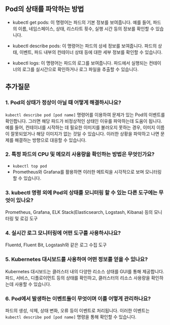 ## Pod의 상태를 파악하는 방법
- kubectl get pods: 이 명령어는 파드의 기본 정보를 보여줍니다. 예를 들어, 파드의 이름, 네임스페이스, 상태, 리스타트 횟수, 실행 시간 등의 정보를 확인할 수 있습니다.

- kubectl describe pods: 이 명령어는 파드의 상세 정보를 보여줍니다. 파드의 상태, 이벤트, 파드 내부의 컨테이너 상태 등에 대한 세부 정보를 확인할 수 있습니다.

- kubectl logs: 이 명령어는 파드의 로그를 보여줍니다. 파드에서 실행되는 컨테이너의 로그를 실시간으로 확인하거나 로그 파일을 추출할 수 있습니다.

## 추가질문
### 1. Pod의 상태가 정상이 아닐 때 어떻게 해결하시나요?
`kubectl describe pod [pod name]` 명령어를 이용하여 문제가 있는 Pod의 이벤트를 확인합니다. 그러면 해당 파드가 비정상적인 상태인 이유를 파악하는데 도움이 됩니다. 예를 들어, 컨테이너를 시작하는 데 필요한 이미지를 불러오지 못하는 경우, 이미지 이름이 잘못되었거나 해당 이미지가 없는 것일 수 있습니다. 이러한 상황을 파악하고 나면 문제를 해결하는 방향으로 대응할 수 있습니다.

### 2. 특정 파드의 CPU 및 메모리 사용량을 확인하는 방법은 무엇인가요?
- `kubectl top pod`
- Prometheus와 Grafana를 활용하면 이러한 메트릭을 시각적으로 보며 모니터링 할 수 있습니다.
### 3. kubectl 명령 외에 Pod의 상태를 모니터링 할 수 있는 다른 도구에는 무엇이 있나요?
Prometheus, Grafana, ELK Stack(Elasticsearch, Logstash, Kibana) 등의 모니터링 및 로깅 도구

### 4. 실시간 로그 모니터링에 어떤 도구를 사용하시나요?
Fluentd, Fluent Bit, Logstash와 같은 로그 수집 도구

### 5. Kubernetes 대시보드를 사용하여 어떤 정보를 얻을 수 있나요?
Kubernetes 대시보드는 클러스터 내의 다양한 리소스 상태를 GUI를 통해 제공합니다. 파드, 서비스, 디플로이먼트 등의 상태를 확인하고, 클러스터의 리소스 사용량을 확인하는데 사용할 수 있습니다.

### 6. Pod에서 발생하는 이벤트들이 무엇이며 이를 어떻게 관리하나요?
파드의 생성, 삭제, 상태 변화, 오류 등이 이벤트로 처리됩니다. 이러한 이벤트는 `kubectl describe pod [pod name]` 명령을 통해 확인할 수 있습니다.

